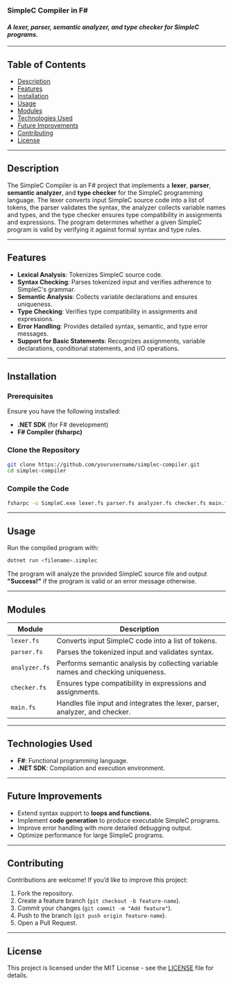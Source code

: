 ### **SimpleC Compiler in F#**
#### *A lexer, parser, semantic analyzer, and type checker for SimpleC programs.*

---

## **Table of Contents**
- [Description](#description)
- [Features](#features)
- [Installation](#installation)
- [Usage](#usage)
- [Modules](#modules)
- [Technologies Used](#technologies-used)
- [Future Improvements](#future-improvements)
- [Contributing](#contributing)
- [License](#license)

---

## **Description**
The SimpleC Compiler is an F# project that implements a **lexer**, **parser**, **semantic analyzer**, and **type checker** for the SimpleC programming language. The lexer converts input SimpleC source code into a list of tokens, the parser validates the syntax, the analyzer collects variable names and types, and the type checker ensures type compatibility in assignments and expressions. The program determines whether a given SimpleC program is valid by verifying it against formal syntax and type rules.

---

## **Features**
- **Lexical Analysis**: Tokenizes SimpleC source code.
- **Syntax Checking**: Parses tokenized input and verifies adherence to SimpleC's grammar.
- **Semantic Analysis**: Collects variable declarations and ensures uniqueness.
- **Type Checking**: Verifies type compatibility in assignments and expressions.
- **Error Handling**: Provides detailed syntax, semantic, and type error messages.
- **Support for Basic Statements**: Recognizes assignments, variable declarations, conditional statements, and I/O operations.

---

## **Installation**
### **Prerequisites**
Ensure you have the following installed:
- **.NET SDK** (for F# development)
- **F# Compiler (fsharpc)**

### **Clone the Repository**
```bash
git clone https://github.com/yourusername/simplec-compiler.git
cd simplec-compiler
```

### **Compile the Code**
```bash
fsharpc -o SimpleC.exe lexer.fs parser.fs analyzer.fs checker.fs main.fs
```

---

## **Usage**
Run the compiled program with:
```bash
dotnet run <filename>.simplec
```
The program will analyze the provided SimpleC source file and output **"Success!"** if the program is valid or an error message otherwise.

---

## **Modules**
| Module | Description |
|--------|------------|
| `lexer.fs` | Converts input SimpleC code into a list of tokens. |
| `parser.fs` | Parses the tokenized input and validates syntax. |
| `analyzer.fs` | Performs semantic analysis by collecting variable names and checking uniqueness. |
| `checker.fs` | Ensures type compatibility in expressions and assignments. |
| `main.fs` | Handles file input and integrates the lexer, parser, analyzer, and checker. |

---

## **Technologies Used**
- **F#**: Functional programming language.
- **.NET SDK**: Compilation and execution environment.

---

## **Future Improvements**
- Extend syntax support to **loops and functions**.
- Implement **code generation** to produce executable SimpleC programs.
- Improve error handling with more detailed debugging output.
- Optimize performance for large SimpleC programs.

---

## **Contributing**
Contributions are welcome! If you’d like to improve this project:
1. Fork the repository.
2. Create a feature branch (`git checkout -b feature-name`).
3. Commit your changes (`git commit -m "Add feature"`).
4. Push to the branch (`git push origin feature-name`).
5. Open a Pull Request.

---

## **License**
This project is licensed under the MIT License - see the [LICENSE](LICENSE) file for details.

